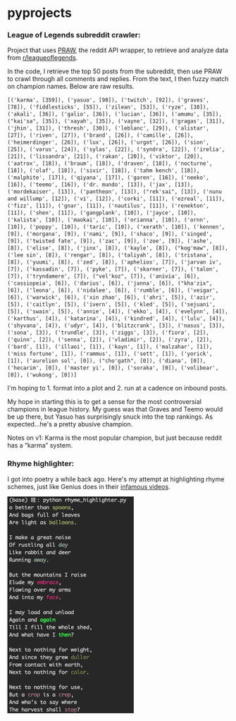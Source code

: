 # pyprojects

### League of Legends subreddit crawler:

Project that uses [PRAW](https://praw.readthedocs.io/en/latest/), the reddit API wrapper, to retrieve and analyze data from [r/leagueoflegends](https://www.reddit.com/r/leagueoflegends/).

In the code, I retrieve the top 50 posts from the subreddit, then use PRAW to crawl through all comments and replies. From the text, I then fuzzy match on champion names. Below are raw results.

```
[('karma', [359]), ('yasuo', [98]), ('twitch', [92]), ('graves', [78]), ('fiddlesticks', [55]), ('zilean', [53]), ('ryze', [38]), ('akali', [36]), ('galio', [36]), ('lucian', [36]), ('amumu', [35]), ("kai'sa", [35]), ('xayah', [35]), ('vayne', [32]), ('gragas', [31]), ('jhin', [31]), ('thresh', [30]), ('leblanc', [29]), ('alistar', [27]), ('riven', [27]), ('brand', [26]), ('camille', [26]), ('heimerdinger', [26]), ('lux', [26]), ('urgot', [26]), ('sion', [25]), ('varus', [24]), ('sylas', [22]), ('syndra', [22]), ('irelia', [21]), ('lissandra', [21]), ('rakan', [20]), ('viktor', [20]), ('aatrox', [18]), ('braum', [18]), ('draven', [18]), ('nocturne', [18]), ('olaf', [18]), ('sivir', [18]), ('tahm kench', [18]), ('malphite', [17]), ('qiyana', [17]), ('garen', [16]), ('neeko', [16]), ('teemo', [16]), ('dr. mundo', [13]), ('jax', [13]), ('mordekaiser', [13]), ('pantheon', [13]), ("rek'sai", [13]), ('nunu and willump', [12]), ('vi', [12]), ('corki', [11]), ('ezreal', [11]), ('fizz', [11]), ('gnar', [11]), ('nautilus', [11]), ('renekton', [11]), ('shen', [11]), ('gangplank', [10]), ('jayce', [10]), ('kalista', [10]), ('maokai', [10]), ('orianna', [10]), ('ornn', [10]), ('poppy', [10]), ('taric', [10]), ('xerath', [10]), ('kennen', [9]), ('morgana', [9]), ('nami', [9]), ('shaco', [9]), ('singed', [9]), ('twisted fate', [9]), ('zac', [9]), ('zoe', [9]), ('ashe', [8]), ('elise', [8]), ('jinx', [8]), ('kayle', [8]), ("kog'maw", [8]), ('lee sin', [8]), ('rengar', [8]), ('taliyah', [8]), ('tristana', [8]), ('yuumi', [8]), ('zed', [8]), ('aphelios', [7]), ('jarvan iv', [7]), ('kassadin', [7]), ('pyke', [7]), ('skarner', [7]), ('talon', [7]), ('tryndamere', [7]), ("vel'koz", [7]), ('anivia', [6]), ('cassiopeia', [6]), ('darius', [6]), ('janna', [6]), ("kha'zix", [6]), ('leona', [6]), ('nidalee', [6]), ('rumble', [6]), ('veigar', [6]), ('warwick', [6]), ('xin zhao', [6]), ('ahri', [5]), ('azir', [5]), ('caitlyn', [5]), ('ivern', [5]), ('kled', [5]), ('sejuani', [5]), ('swain', [5]), ('annie', [4]), ('ekko', [4]), ('evelynn', [4]), ('karthus', [4]), ('katarina', [4]), ('kindred', [4]), ('lulu', [4]), ('shyvana', [4]), ('udyr', [4]), ('blitzcrank', [3]), ('nasus', [3]), ('sona', [3]), ('trundle', [3]), ('ziggs', [3]), ('fiora', [2]), ('quinn', [2]), ('senna', [2]), ('vladimir', [2]), ('zyra', [2]), ('bard', [1]), ('illaoi', [1]), ('kayn', [1]), ('malzahar', [1]), ('miss fortune', [1]), ('rammus', [1]), ('sett', [1]), ('yorick', [1]), ('aurelion sol', [0]), ("cho'gath", [0]), ('diana', [0]), ('hecarim', [0]), ('master yi', [0]), ('soraka', [0]), ('volibear', [0]), ('wukong', [0])]
```

I'm hoping to 1. format into a plot and 2. run at a cadence on inbound posts.

My hope in starting this is to get a sense for the most controversial champions in league history. My guess was that Graves and Teemo would be up there, but Yasuo has surprisingly snuck into the top rankings. As expected...he's a pretty abusive champion.

Notes on v1: Karma is the most popular champion, but just because reddit has a “karma” system.


### Rhyme highlighter:

I got into poetry a while back ago. Here's my attempt at highlighting rhyme schemes, just like Genius does in their [infamous videos](https://www.youtube.com/watch?v=UlCr1Or0He8).

![Highlighted words](https://github.com/svvchen/pyprojects/blob/master/rhyme_scheme_highlighter/Screen%20Shot%202020-05-03%20at%209.20.33%20AM.png)
